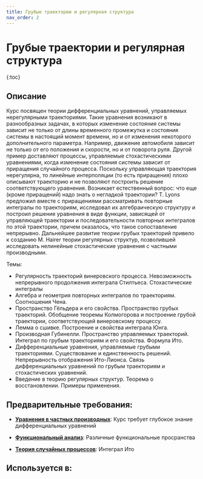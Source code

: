 ```yaml
---
title: Грубые траектории и регулярная структура
nav_order: 2
---
```


# Грубые траектории и регулярная структура


{:toc}

## Описание 
Курс посвящен теории дифференциальных уравнений, управляемых нерегулярными траекториями. 
Такие уравнения возникают в разнообразных задачах, в которых изменение состояния системы зависит не только 
от длины временного промежутка и состояния системы в настоящий момент времени, но и от изменения некоторого дополнительного параметра. 
Например, движение автомобиля зависит не только от его положения и скорости, но и от поворота руля. 
Другой пример доставляют процессы, управляемые стохастическими уравнениями, когда изменение состояния системы зависит от приращения случайного процесса. 
Поскольку управляющая траектория нерегулярна, то линейные интерполяции (то есть приращения) плохо описывают траекторию и не позволяют построить решение соответствующего уравнения. 
Возникает естественный вопрос: что еще (кроме приращений) надо знать о негладкой траектории? 
T. Lyons предложил вместе с приращениями рассматривать повторные интегралы по траекториям, исследовал их алгебраическую структуру и построил решение уравнения в виде функции, 
зависящей от управляющей траектории и последовательности повторных интегралов по этой траектории, причем оказалось, что такое сопоставление непрерывно. 
Дальнейшее развитие теории грубых траекторий привело к созданию 
M. Hairer теории регулярных структур, позволившей исследовать нелинейные стохастические уравнения с частными производными.

Темы:
- Регулярность траекторий винеровского процесса. Невозможность непрерывного продолжения интеграла Стилтьеса. Стохастические интегралы
- Алгебра и геометрия повторных интегралов по траекториям. Соотношения Чена. 
- Пространство Гёльдера и его свойства. Пространство грубых траекторий. Обобщение теоремы Колмогорова и построение грубой траектории, соответствующей винеровскому процессу.
- Лемма о сшивке. Построение и свойства интеграла Юнга.
- Производная Губинелли. Пространство управляемых траекторий. Интеграл по грубым траекториям и его свойства. Формула Ито.
- Дифференциальные уравнения, управляемые грубыми траекториями. Существование и единственность решений. Непрерывность отображения Ито-Лионса. Связь дифференциальных уравнений по грубым траекториям и стохастических уравнений.
- Введение в теорию регулярных структур. Теорема о восстановлении. Примеры применения.


## Предварительные требования:

- **[Уравнения в частных производных](pde.md)**: Курс требует глубокое знание дифференциальных уравнений


- **[Функциональный анализ](functional_analysis.md)**: Различные функциональные просранства


- **[Теория случайных процессов](stochastic_processes.md)**: Интеграл Ито



## Используется в:
